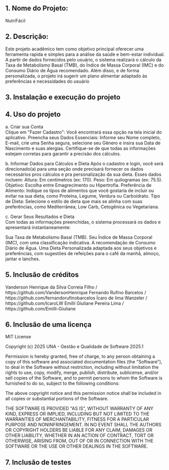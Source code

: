 <h2>1. Nome do Projeto:</h2>
   NutriFácil
   
<h2>2. Descrição:</h2>
Este projeto acadêmico tem como objetivo principal oferecer uma ferramenta rapida e simples para a análise da saúde e bem-estar individual. A partir de dados fornecidos pelo usuário, o sistema realizará o cálculo da Taxa de Metabolismo Basal (TMB), do Índice de Massa Corporal (IMC) e do Consumo Diário de Água recomendado. Além disso, e de forma personalizada, o projeto irá sugerir um plano alimentar adaptado às preferências e necessidades do usuário
   
<h2>3. Instalação e execução do projeto</h2>

   
<h2>4. Uso do projeto</h2>

   a. Criar sua Conta<br>
   Clique em "Fazer Cadastro": Você encontrará essa opção na tela inicial do aplicativo.
   Preencha seus Dados Essenciais: Informe seu Nome completo, E-mail, crie uma Senha segura, selecione seu Gênero e insira sua Data de Nascimento e suas alergias. Certifique-se de que todas as informações estejam corretas para garantir a precisão dos cálculos.

   b. Informar Dados para Cálculos e Dieta
   Após o cadastro e login, você será direcionado(a) para uma seção onde precisará fornecer os dados necessários pros cálculos e pra personalização da sua dieta. Esses dados incluem:
   Altura: Em centímetros (ex: 170).
   Peso: Em quilogramas (ex: 75.5).
   Objetivo: Escolha entre Emagrecimento ou Hipertrofia.
   Preferência de Alimento: Indique os tipos de alimentos que você gostaria de incluir ou evitar na sua dieta, como Proteína, Legume, Verdura ou Carboidrato.
   Tipo de Dieta: Selecione o estilo de dieta que mais se alinha com suas preferências, como Mediterrânea, Low Carb, Cetogênica ou Vegetariana.
   
   c. Gerar Seus Resultados e Dieta<br>
   Com todas as informações preenchidas, o sistema processará os dados e apresentará instantaneamente:<br>
   
   Sua Taxa de Metabolismo Basal (TMB).
   Seu Índice de Massa Corporal (IMC), com uma classificação indicativa.
   A recomendação de Consumo Diário de Água.
   Uma Dieta Personalizada adaptada aos seus objetivos e preferências, com sugestões de refeições para o café da manhã, almoço, jantar e lanches.

<h2>5. Inclusão de créditos</h2>
Vanderson Henrique da Silva Correia Filho / https://github.com/VandersonHenrique
Fernando Rufino Barcelos / https://github.com/fernandorufinobarcelos
Ícaro de lima Wanzeler / https://github.com/IcaroLW
Emilli Giuliane Pereira Lima / https://github.com/Emilli-Giuliane

<h2>6. Inclusão de uma licença</h2>
MIT License<br>

Copyright (c) 2025 UNA - Gestão e Qualidade de Software 2025.1<br>

Permission is hereby granted, free of charge, to any person obtaining a copy
of this software and associated documentation files (the "Software"), to deal
in the Software without restriction, including without limitation the rights
to use, copy, modify, merge, publish, distribute, sublicense, and/or sell
copies of the Software, and to permit persons to whom the Software is
furnished to do so, subject to the following conditions:<br>

The above copyright notice and this permission notice shall be included in all
copies or substantial portions of the Software.<br>

THE SOFTWARE IS PROVIDED "AS IS", WITHOUT WARRANTY OF ANY KIND, EXPRESS OR
IMPLIED, INCLUDING BUT NOT LIMITED TO THE WARRANTIES OF MERCHANTABILITY,
FITNESS FOR A PARTICULAR PURPOSE AND NONINFRINGEMENT. IN NO EVENT SHALL THE
AUTHORS OR COPYRIGHT HOLDERS BE LIABLE FOR ANY CLAIM, DAMAGES OR OTHER
LIABILITY, WHETHER IN AN ACTION OF CONTRACT, TORT OR OTHERWISE, ARISING FROM,
OUT OF OR IN CONNECTION WITH THE SOFTWARE OR THE USE OR OTHER DEALINGS IN THE
SOFTWARE.

<h2>7. Inclusão de testes</h2>
